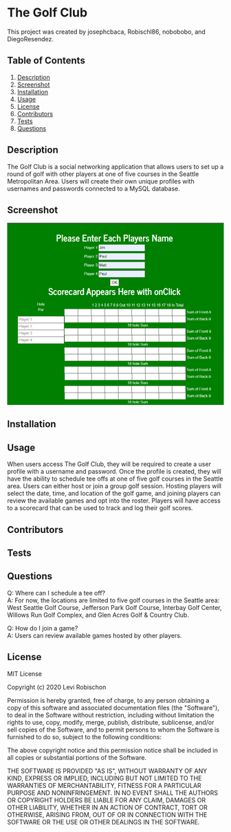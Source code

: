 # The Golf Club
This project was created by josephcbaca, Robischl86, nobobobo, and DiegoResendez.

## Table of Contents
1. [Description](#description) 
 2. [Screenshot](#screenshot) 
 3. [Installation](#installation) 
 4. [Usage](#usage) 
 5. [License](#license) 
 6. [Contributors](#contributors) 
 7. [Tests](#tests) 
 8. [Questions](#questions) 

## Description
The Golf Club is a social networking application that allows users to set up a round of golf with other players at one of five courses in the Seattle Metropolitan Area. Users will create their own unique profiles with usernames and passwords connected to a MySQL database.

## Screenshot
![Screenshot](screenshot.png?raw=true) 
## Installation

## Usage
When users access The Golf Club, they will be required to create a user profile with a username and password. Once the profile is created, they will have the ability to schedule tee offs at one of five golf courses in the Seattle area. Users can either host or join a group golf session. Hosting players will select the date, time, and location of the golf game, and joining players can review the available games and opt into the roster. Players will have access to a scorecard that can be used to track and log their golf scores.

## Contributors

## Tests

## Questions
Q: Where can I schedule a tee off?\
A: For now, the locations are limited to five golf courses in the Seattle area: West Seattle Golf Course, Jefferson Park Golf Course, Interbay Golf Center, Willows Run Golf Complex, and Glen Acres Golf & Country Club.

Q: How do I join a game?\
A: Users can review available games hosted by other players. 

## License
MIT License

Copyright (c) 2020 Levi Robischon

Permission is hereby granted, free of charge, to any person obtaining a copy
of this software and associated documentation files (the "Software"), to deal
in the Software without restriction, including without limitation the rights
to use, copy, modify, merge, publish, distribute, sublicense, and/or sell
copies of the Software, and to permit persons to whom the Software is
furnished to do so, subject to the following conditions:

The above copyright notice and this permission notice shall be included in all
copies or substantial portions of the Software.

THE SOFTWARE IS PROVIDED "AS IS", WITHOUT WARRANTY OF ANY KIND, EXPRESS OR
IMPLIED, INCLUDING BUT NOT LIMITED TO THE WARRANTIES OF MERCHANTABILITY,
FITNESS FOR A PARTICULAR PURPOSE AND NONINFRINGEMENT. IN NO EVENT SHALL THE
AUTHORS OR COPYRIGHT HOLDERS BE LIABLE FOR ANY CLAIM, DAMAGES OR OTHER
LIABILITY, WHETHER IN AN ACTION OF CONTRACT, TORT OR OTHERWISE, ARISING FROM,
OUT OF OR IN CONNECTION WITH THE SOFTWARE OR THE USE OR OTHER DEALINGS IN THE
SOFTWARE.
